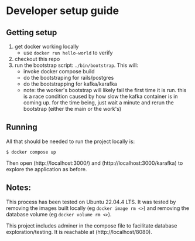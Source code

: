 # Developer setup guide
## Getting setup
1. get docker working locally
   * use `docker run hello-world` to verify
1. checkout this repo
1. run the bootstrap script: `./bin/bootstrap`.  This will:
   * invoke docker compose build
   * do the bootstraping for rails/postgres
   * do the bootstrapping for kafka/karafka
   * note: the worker's bootstrap will likely fail the first time it is run. this is a race condition caused by how slow the kafka container is in coming up. for the time being, just wait a minute and rerun the bootstrap (either the main or the work's)
## Running
All that should be needed to run the project locally is:
```shell
$ docker compose up
```

Then open (http://localhost:3000/) and (http://localhost:3000/karafka) to explore the application as before.

## Notes:
This process has been tested on Ubuntu 22.04.4 LTS. It was tested by removing the images built locally (eg `docker image rm <>`) and removing the database volume (eg `docker volume rm <>`). 

This project includes adminer in the compose file to facilitate database exploration/testing. It is reachable at (http://localhost/8080).
